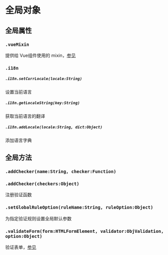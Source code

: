 # 全局对象

## 全局属性

### `.vueMixin`

提供给 Vue组件使用的 mixin，[参见](vueMixin.md)

### `.i18n`

##### `.i18n.setCurrLocale(locale:String)`

  设置当前语言

##### `.i18n.getLocaleString(key:String)`

  获取当前语言的翻译

##### `.i18n.addLocale(locale:String, dict:Object)`

  添加语言字典

## 全局方法

### `.addChecker(name:String, checker:Function)`
### `.addChecker(checkers:Object)`
注册验证函数

### `.setGlobalRuleOption(ruleName:String, ruleOption:Object)`
为指定验证规则设置全局默认参数

### `.validateForm(form:HTMLFormElement, validator:ObjValidation, option:Object)`

验证表单，[参见](validateForm.md)
